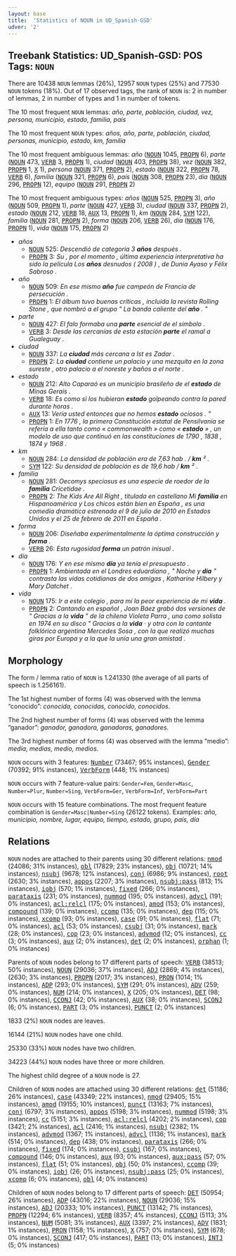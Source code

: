 ```yaml
---
layout: base
title:  'Statistics of NOUN in UD_Spanish-GSD'
udver: '2'
---
```


## Treebank Statistics: UD_Spanish-GSD: POS Tags: `NOUN`

There are 10438 `NOUN` lemmas (26%), 12957 `NOUN` types (25%) and 77530 `NOUN` tokens (18%).
Out of 17 observed tags, the rank of `NOUN` is: 2 in number of lemmas, 2 in number of types and 1 in number of tokens.

The 10 most frequent `NOUN` lemmas: <em>año, parte, población, ciudad, vez, persona, municipio, estado, familia, país</em>

The 10 most frequent `NOUN` types:  <em>años, año, parte, población, ciudad, personas, municipio, estado, km, familia</em>

The 10 most frequent ambiguous lemmas: <em>año</em> (<tt><a href="es_gsd-pos-NOUN.html">NOUN</a></tt> 1045, <tt><a href="es_gsd-pos-PROPN.html">PROPN</a></tt> 6), <em>parte</em> (<tt><a href="es_gsd-pos-NOUN.html">NOUN</a></tt> 473, <tt><a href="es_gsd-pos-VERB.html">VERB</a></tt> 3, <tt><a href="es_gsd-pos-PROPN.html">PROPN</a></tt> 1), <em>ciudad</em> (<tt><a href="es_gsd-pos-NOUN.html">NOUN</a></tt> 403, <tt><a href="es_gsd-pos-PROPN.html">PROPN</a></tt> 38), <em>vez</em> (<tt><a href="es_gsd-pos-NOUN.html">NOUN</a></tt> 382, <tt><a href="es_gsd-pos-PROPN.html">PROPN</a></tt> 1, <tt><a href="es_gsd-pos-X.html">X</a></tt> 1), <em>persona</em> (<tt><a href="es_gsd-pos-NOUN.html">NOUN</a></tt> 371, <tt><a href="es_gsd-pos-PROPN.html">PROPN</a></tt> 2), <em>estado</em> (<tt><a href="es_gsd-pos-NOUN.html">NOUN</a></tt> 322, <tt><a href="es_gsd-pos-PROPN.html">PROPN</a></tt> 78, <tt><a href="es_gsd-pos-VERB.html">VERB</a></tt> 6), <em>familia</em> (<tt><a href="es_gsd-pos-NOUN.html">NOUN</a></tt> 321, <tt><a href="es_gsd-pos-PROPN.html">PROPN</a></tt> 6), <em>país</em> (<tt><a href="es_gsd-pos-NOUN.html">NOUN</a></tt> 308, <tt><a href="es_gsd-pos-PROPN.html">PROPN</a></tt> 23), <em>día</em> (<tt><a href="es_gsd-pos-NOUN.html">NOUN</a></tt> 296, <tt><a href="es_gsd-pos-PROPN.html">PROPN</a></tt> 12), <em>equipo</em> (<tt><a href="es_gsd-pos-NOUN.html">NOUN</a></tt> 291, <tt><a href="es_gsd-pos-PROPN.html">PROPN</a></tt> 2)

The 10 most frequent ambiguous types:  <em>años</em> (<tt><a href="es_gsd-pos-NOUN.html">NOUN</a></tt> 525, <tt><a href="es_gsd-pos-PROPN.html">PROPN</a></tt> 3), <em>año</em> (<tt><a href="es_gsd-pos-NOUN.html">NOUN</a></tt> 509, <tt><a href="es_gsd-pos-PROPN.html">PROPN</a></tt> 1), <em>parte</em> (<tt><a href="es_gsd-pos-NOUN.html">NOUN</a></tt> 427, <tt><a href="es_gsd-pos-VERB.html">VERB</a></tt> 3), <em>ciudad</em> (<tt><a href="es_gsd-pos-NOUN.html">NOUN</a></tt> 337, <tt><a href="es_gsd-pos-PROPN.html">PROPN</a></tt> 2), <em>estado</em> (<tt><a href="es_gsd-pos-NOUN.html">NOUN</a></tt> 212, <tt><a href="es_gsd-pos-VERB.html">VERB</a></tt> 18, <tt><a href="es_gsd-pos-AUX.html">AUX</a></tt> 13, <tt><a href="es_gsd-pos-PROPN.html">PROPN</a></tt> 1), <em>km</em> (<tt><a href="es_gsd-pos-NOUN.html">NOUN</a></tt> 284, <tt><a href="es_gsd-pos-SYM.html">SYM</a></tt> 122), <em>familia</em> (<tt><a href="es_gsd-pos-NOUN.html">NOUN</a></tt> 281, <tt><a href="es_gsd-pos-PROPN.html">PROPN</a></tt> 2), <em>forma</em> (<tt><a href="es_gsd-pos-NOUN.html">NOUN</a></tt> 206, <tt><a href="es_gsd-pos-VERB.html">VERB</a></tt> 26), <em>día</em> (<tt><a href="es_gsd-pos-NOUN.html">NOUN</a></tt> 176, <tt><a href="es_gsd-pos-PROPN.html">PROPN</a></tt> 1), <em>vida</em> (<tt><a href="es_gsd-pos-NOUN.html">NOUN</a></tt> 175, <tt><a href="es_gsd-pos-PROPN.html">PROPN</a></tt> 2)


* <em>años</em>
  * <tt><a href="es_gsd-pos-NOUN.html">NOUN</a></tt> 525: <em>Descendió de categoría 3 <b>años</b> después .</em>
  * <tt><a href="es_gsd-pos-PROPN.html">PROPN</a></tt> 3: <em>Su , por el momento , última experiencia interpretativa ha sido la película Los <b>años</b> desnudos ( 2008 ) , de Dunia Ayaso y Félix Sabroso .</em>
* <em>año</em>
  * <tt><a href="es_gsd-pos-NOUN.html">NOUN</a></tt> 509: <em>En ese mismo <b>año</b> fue campeón de Francia de persecución .</em>
  * <tt><a href="es_gsd-pos-PROPN.html">PROPN</a></tt> 1: <em>El álbum tuvo buenas críticas , incluida la revista Rolling Stone , que nombró a el grupo " La banda caliente del <b>año</b> . "</em>
* <em>parte</em>
  * <tt><a href="es_gsd-pos-NOUN.html">NOUN</a></tt> 427: <em>El falo formaba una <b>parte</b> esencial de el símbolo .</em>
  * <tt><a href="es_gsd-pos-VERB.html">VERB</a></tt> 3: <em>Desde las cercanías de esta estación <b>parte</b> el ramal a Gualeguay .</em>
* <em>ciudad</em>
  * <tt><a href="es_gsd-pos-NOUN.html">NOUN</a></tt> 337: <em>La <b>ciudad</b> más cercana a Ist es Zadar .</em>
  * <tt><a href="es_gsd-pos-PROPN.html">PROPN</a></tt> 2: <em>La <b>ciudad</b> contiene un palacio y una mezquita en la zona sureste , otro palacio a el noreste y baños a el norte .</em>
* <em>estado</em>
  * <tt><a href="es_gsd-pos-NOUN.html">NOUN</a></tt> 212: <em>Alto Caparaó es un municipio brasileño de el <b>estado</b> de Minas Gerais .</em>
  * <tt><a href="es_gsd-pos-VERB.html">VERB</a></tt> 18: <em>Es como si los hubieran <b>estado</b> golpeando contra la pared durante horas .</em>
  * <tt><a href="es_gsd-pos-AUX.html">AUX</a></tt> 13: <em>Vería usted entonces que no hemos <b>estado</b> ociosos . "</em>
  * <tt><a href="es_gsd-pos-PROPN.html">PROPN</a></tt> 1: <em>En 1776 , la primera Constitución estatal de Pensilvania se refería a ella tanto como « commonwealth » como « <b>estado</b> » , un modelo de uso que continuó en las constituciones de 1790 , 1838 , 1874 y 1968 .</em>
* <em>km</em>
  * <tt><a href="es_gsd-pos-NOUN.html">NOUN</a></tt> 284: <em>La densidad de población era de 7,63 hab . / <b>km</b> ² .</em>
  * <tt><a href="es_gsd-pos-SYM.html">SYM</a></tt> 122: <em>Su densidad de población es de 19,6 hab / <b>km</b> ² .</em>
* <em>familia</em>
  * <tt><a href="es_gsd-pos-NOUN.html">NOUN</a></tt> 281: <em>Oecomys speciosus es una especie de roedor de la <b>familia</b> Cricetidae .</em>
  * <tt><a href="es_gsd-pos-PROPN.html">PROPN</a></tt> 2: <em>The Kids Are All Right , titulada en castellano Mi <b>familia</b> en Hispanoamérica y Los chicos están bien en España , es una comedia dramática estrenada el 9 de julio de 2010 en Estados Unidos y el 25 de febrero de 2011 en España .</em>
* <em>forma</em>
  * <tt><a href="es_gsd-pos-NOUN.html">NOUN</a></tt> 206: <em>Diseñaba experimentalmente la óptima construcción y <b>forma</b> .</em>
  * <tt><a href="es_gsd-pos-VERB.html">VERB</a></tt> 26: <em>Esta rugosidad <b>forma</b> un patrón inisual .</em>
* <em>día</em>
  * <tt><a href="es_gsd-pos-NOUN.html">NOUN</a></tt> 176: <em>Y en ese mismo <b>día</b> ya tenía el presupuesto .</em>
  * <tt><a href="es_gsd-pos-PROPN.html">PROPN</a></tt> 1: <em>Ambientada en el Londres eduardiano , " Noche y <b>día</b> " contrasta las vidas cotidianas de dos amigas , Katharine Hilbery y Mary Datchet .</em>
* <em>vida</em>
  * <tt><a href="es_gsd-pos-NOUN.html">NOUN</a></tt> 175: <em>Ir a este colegio , para mí la peor experiencia de mi <b>vida</b> .</em>
  * <tt><a href="es_gsd-pos-PROPN.html">PROPN</a></tt> 2: <em>Cantando en español , Joan Báez grabó dos versiones de " Gracias a la <b>vida</b> " de la chilena Violeta Parra , una como solista en 1974 en su disco " Gracias a la <b>vida</b> · y otra con la cantante folklórica argentina Mercedes Sosa , con la que realizó muchas giras por Europa y a la que la unía una gran amistad .</em>

## Morphology

The form / lemma ratio of `NOUN` is 1.241330 (the average of all parts of speech is 1.256161).

The 1st highest number of forms (4) was observed with the lemma “conocido”: <em>conocida, conocidas, conocido, conocidos</em>.

The 2nd highest number of forms (4) was observed with the lemma “ganador”: <em>ganador, ganadora, ganadoras, ganadores</em>.

The 3rd highest number of forms (4) was observed with the lemma “medio”: <em>media, medias, medio, medios</em>.

`NOUN` occurs with 3 features: <tt><a href="es_gsd-feat-Number.html">Number</a></tt> (73467; 95% instances), <tt><a href="es_gsd-feat-Gender.html">Gender</a></tt> (70392; 91% instances), <tt><a href="es_gsd-feat-VerbForm.html">VerbForm</a></tt> (448; 1% instances)

`NOUN` occurs with 7 feature-value pairs: `Gender=Fem`, `Gender=Masc`, `Number=Plur`, `Number=Sing`, `VerbForm=Ger`, `VerbForm=Inf`, `VerbForm=Part`

`NOUN` occurs with 15 feature combinations.
The most frequent feature combination is `Gender=Masc|Number=Sing` (26122 tokens).
Examples: <em>año, municipio, nombre, lugar, equipo, tiempo, estado, grupo, país, día</em>


## Relations

`NOUN` nodes are attached to their parents using 30 different relations: <tt><a href="es_gsd-dep-nmod.html">nmod</a></tt> (24086; 31% instances), <tt><a href="es_gsd-dep-obl.html">obl</a></tt> (17829; 23% instances), <tt><a href="es_gsd-dep-obj.html">obj</a></tt> (10721; 14% instances), <tt><a href="es_gsd-dep-nsubj.html">nsubj</a></tt> (9678; 12% instances), <tt><a href="es_gsd-dep-conj.html">conj</a></tt> (6986; 9% instances), <tt><a href="es_gsd-dep-root.html">root</a></tt> (2630; 3% instances), <tt><a href="es_gsd-dep-appos.html">appos</a></tt> (2207; 3% instances), <tt><a href="es_gsd-dep-nsubj-pass.html">nsubj:pass</a></tt> (813; 1% instances), <tt><a href="es_gsd-dep-iobj.html">iobj</a></tt> (570; 1% instances), <tt><a href="es_gsd-dep-fixed.html">fixed</a></tt> (266; 0% instances), <tt><a href="es_gsd-dep-parataxis.html">parataxis</a></tt> (231; 0% instances), <tt><a href="es_gsd-dep-nummod.html">nummod</a></tt> (195; 0% instances), <tt><a href="es_gsd-dep-advcl.html">advcl</a></tt> (191; 0% instances), <tt><a href="es_gsd-dep-acl-relcl.html">acl:relcl</a></tt> (175; 0% instances), <tt><a href="es_gsd-dep-amod.html">amod</a></tt> (153; 0% instances), <tt><a href="es_gsd-dep-compound.html">compound</a></tt> (139; 0% instances), <tt><a href="es_gsd-dep-ccomp.html">ccomp</a></tt> (135; 0% instances), <tt><a href="es_gsd-dep-dep.html">dep</a></tt> (115; 0% instances), <tt><a href="es_gsd-dep-xcomp.html">xcomp</a></tt> (93; 0% instances), <tt><a href="es_gsd-dep-case.html">case</a></tt> (91; 0% instances), <tt><a href="es_gsd-dep-flat.html">flat</a></tt> (71; 0% instances), <tt><a href="es_gsd-dep-acl.html">acl</a></tt> (53; 0% instances), <tt><a href="es_gsd-dep-csubj.html">csubj</a></tt> (31; 0% instances), <tt><a href="es_gsd-dep-mark.html">mark</a></tt> (28; 0% instances), <tt><a href="es_gsd-dep-cop.html">cop</a></tt> (23; 0% instances), <tt><a href="es_gsd-dep-advmod.html">advmod</a></tt> (12; 0% instances), <tt><a href="es_gsd-dep-cc.html">cc</a></tt> (3; 0% instances), <tt><a href="es_gsd-dep-aux.html">aux</a></tt> (2; 0% instances), <tt><a href="es_gsd-dep-det.html">det</a></tt> (2; 0% instances), <tt><a href="es_gsd-dep-orphan.html">orphan</a></tt> (1; 0% instances)

Parents of `NOUN` nodes belong to 17 different parts of speech: <tt><a href="es_gsd-pos-VERB.html">VERB</a></tt> (38513; 50% instances), <tt><a href="es_gsd-pos-NOUN.html">NOUN</a></tt> (29036; 37% instances), <tt><a href="es_gsd-pos-ADJ.html">ADJ</a></tt> (2869; 4% instances),  (2630; 3% instances), <tt><a href="es_gsd-pos-PROPN.html">PROPN</a></tt> (2017; 3% instances), <tt><a href="es_gsd-pos-PRON.html">PRON</a></tt> (1014; 1% instances), <tt><a href="es_gsd-pos-ADP.html">ADP</a></tt> (293; 0% instances), <tt><a href="es_gsd-pos-SYM.html">SYM</a></tt> (291; 0% instances), <tt><a href="es_gsd-pos-ADV.html">ADV</a></tt> (259; 0% instances), <tt><a href="es_gsd-pos-NUM.html">NUM</a></tt> (214; 0% instances), <tt><a href="es_gsd-pos-X.html">X</a></tt> (205; 0% instances), <tt><a href="es_gsd-pos-DET.html">DET</a></tt> (98; 0% instances), <tt><a href="es_gsd-pos-CCONJ.html">CCONJ</a></tt> (42; 0% instances), <tt><a href="es_gsd-pos-AUX.html">AUX</a></tt> (38; 0% instances), <tt><a href="es_gsd-pos-SCONJ.html">SCONJ</a></tt> (6; 0% instances), <tt><a href="es_gsd-pos-PART.html">PART</a></tt> (3; 0% instances), <tt><a href="es_gsd-pos-PUNCT.html">PUNCT</a></tt> (2; 0% instances)

1833 (2%) `NOUN` nodes are leaves.

16144 (21%) `NOUN` nodes have one child.

25330 (33%) `NOUN` nodes have two children.

34223 (44%) `NOUN` nodes have three or more children.

The highest child degree of a `NOUN` node is 27.

Children of `NOUN` nodes are attached using 30 different relations: <tt><a href="es_gsd-dep-det.html">det</a></tt> (51186; 26% instances), <tt><a href="es_gsd-dep-case.html">case</a></tt> (43349; 22% instances), <tt><a href="es_gsd-dep-nmod.html">nmod</a></tt> (29405; 15% instances), <tt><a href="es_gsd-dep-amod.html">amod</a></tt> (19155; 10% instances), <tt><a href="es_gsd-dep-punct.html">punct</a></tt> (13163; 7% instances), <tt><a href="es_gsd-dep-conj.html">conj</a></tt> (6797; 3% instances), <tt><a href="es_gsd-dep-appos.html">appos</a></tt> (5198; 3% instances), <tt><a href="es_gsd-dep-nummod.html">nummod</a></tt> (5198; 3% instances), <tt><a href="es_gsd-dep-cc.html">cc</a></tt> (5151; 3% instances), <tt><a href="es_gsd-dep-acl-relcl.html">acl:relcl</a></tt> (4202; 2% instances), <tt><a href="es_gsd-dep-cop.html">cop</a></tt> (3421; 2% instances), <tt><a href="es_gsd-dep-acl.html">acl</a></tt> (2416; 1% instances), <tt><a href="es_gsd-dep-nsubj.html">nsubj</a></tt> (2382; 1% instances), <tt><a href="es_gsd-dep-advmod.html">advmod</a></tt> (1367; 1% instances), <tt><a href="es_gsd-dep-advcl.html">advcl</a></tt> (1136; 1% instances), <tt><a href="es_gsd-dep-mark.html">mark</a></tt> (514; 0% instances), <tt><a href="es_gsd-dep-dep.html">dep</a></tt> (438; 0% instances), <tt><a href="es_gsd-dep-parataxis.html">parataxis</a></tt> (266; 0% instances), <tt><a href="es_gsd-dep-fixed.html">fixed</a></tt> (174; 0% instances), <tt><a href="es_gsd-dep-csubj.html">csubj</a></tt> (167; 0% instances), <tt><a href="es_gsd-dep-compound.html">compound</a></tt> (146; 0% instances), <tt><a href="es_gsd-dep-aux.html">aux</a></tt> (93; 0% instances), <tt><a href="es_gsd-dep-aux-pass.html">aux:pass</a></tt> (57; 0% instances), <tt><a href="es_gsd-dep-flat.html">flat</a></tt> (51; 0% instances), <tt><a href="es_gsd-dep-obj.html">obj</a></tt> (50; 0% instances), <tt><a href="es_gsd-dep-ccomp.html">ccomp</a></tt> (39; 0% instances), <tt><a href="es_gsd-dep-iobj.html">iobj</a></tt> (26; 0% instances), <tt><a href="es_gsd-dep-nsubj-pass.html">nsubj:pass</a></tt> (25; 0% instances), <tt><a href="es_gsd-dep-xcomp.html">xcomp</a></tt> (6; 0% instances), <tt><a href="es_gsd-dep-obl.html">obl</a></tt> (4; 0% instances)

Children of `NOUN` nodes belong to 17 different parts of speech: <tt><a href="es_gsd-pos-DET.html">DET</a></tt> (50954; 26% instances), <tt><a href="es_gsd-pos-ADP.html">ADP</a></tt> (43016; 22% instances), <tt><a href="es_gsd-pos-NOUN.html">NOUN</a></tt> (29036; 15% instances), <tt><a href="es_gsd-pos-ADJ.html">ADJ</a></tt> (20333; 10% instances), <tt><a href="es_gsd-pos-PUNCT.html">PUNCT</a></tt> (13142; 7% instances), <tt><a href="es_gsd-pos-PROPN.html">PROPN</a></tt> (12294; 6% instances), <tt><a href="es_gsd-pos-VERB.html">VERB</a></tt> (8357; 4% instances), <tt><a href="es_gsd-pos-CCONJ.html">CCONJ</a></tt> (5113; 3% instances), <tt><a href="es_gsd-pos-NUM.html">NUM</a></tt> (5081; 3% instances), <tt><a href="es_gsd-pos-AUX.html">AUX</a></tt> (3397; 2% instances), <tt><a href="es_gsd-pos-ADV.html">ADV</a></tt> (1831; 1% instances), <tt><a href="es_gsd-pos-PRON.html">PRON</a></tt> (1158; 1% instances), <tt><a href="es_gsd-pos-X.html">X</a></tt> (757; 0% instances), <tt><a href="es_gsd-pos-SYM.html">SYM</a></tt> (678; 0% instances), <tt><a href="es_gsd-pos-SCONJ.html">SCONJ</a></tt> (417; 0% instances), <tt><a href="es_gsd-pos-PART.html">PART</a></tt> (13; 0% instances), <tt><a href="es_gsd-pos-INTJ.html">INTJ</a></tt> (5; 0% instances)

